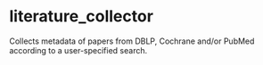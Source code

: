 # literature_collector
Collects metadata of papers from DBLP, Cochrane and/or PubMed according to a user-specified search.
